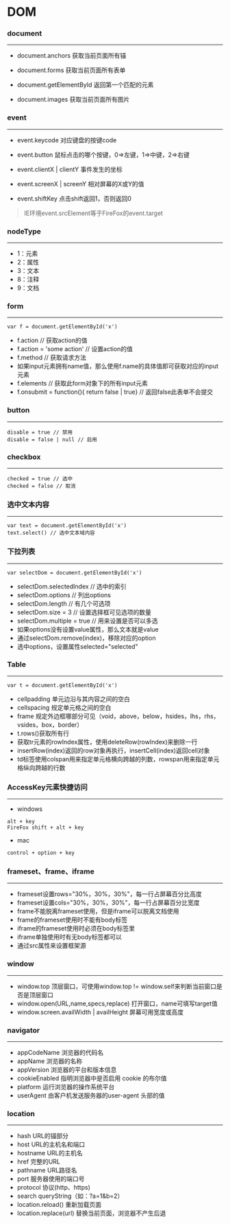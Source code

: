 # DOM

### document
------
* document.anchors
获取当前页面所有锚

* document.forms
获取当前页面所有表单

* document.getElementById
返回第一个匹配的元素

* document.images
获取当前页面所有图片

### event
------
* event.keycode
对应键盘的按键code

* event.button
鼠标点击的哪个按键，0=>左键，1=>中键，2=>右键

* event.clientX | clientY
事件发生的坐标

* event.screenX | screenY
相对屏幕的X或Y的值

* event.shiftKey
点击shift返回1，否则返回0

> IE环境event.srcElement等于FireFox的event.target

### nodeType
------
* 1：元素
* 2：属性
* 3：文本
* 8：注释
* 9：文档

### form
------
``` js{4}
var f = document.getElementById('x')
```
* f.action // 获取action的值
* f.action = 'some action' // 设置action的值
* f.method // 获取请求方法
* 如果input元素拥有name值，那么使用f.name的具体值即可获取对应的input元素
* f.elements // 获取此form对象下的所有input元素
* f.onsubmit = function(){ return false | true} // 返回false此表单不会提交

### button
-------
```
disable = true // 禁用
disable = false | null // 启用
```

### checkbox
-------
```
checked = true // 选中
checked = false // 取消
```

### 选中文本内容
---
``` js{4}
var text = document.getElementById('x')
text.select() // 选中文本域内容
```

### 下拉列表
------
``` js{4}
var selectDom = document.getElementById('x')
```
* selectDom.selectedIndex // 选中的索引
* selectDom.options // 列出options
* selectDom.length // 有几个可选项
* selectDom.size = 3 // 设置选择框可见选项的数量
* selectDom.multiple = true // 用来设置是否可以多选
* 如果options没有设置value属性，那么文本就是value
* 通过selectDom.remove(index)，移除对应的option
* 选中options，设置属性selected="selected"

### Table
------
``` js{4}
var t = document.getElementById('x')
```
* cellpadding	单元边沿与其内容之间的空白
* cellspacing 规定单元格之间的空白
* frame 规定外边框哪部分可见（void，above，below，hsides，lhs，rhs，vsides，box，border）
* t.rows()获取所有行
* 获取tr元素的rowIndex属性，使用deleteRow(rowIndex)来删除一行
* insertRow(index)返回的row对象再执行，insertCell(index)返回cell对象
* td标签使用colspan用来指定单元格横向跨越的列数，rowspan用来指定单元格纵向跨越的行数

### AccessKey元素快捷访问
------
* windows
```
alt + key
FireFox shift + alt + key
```
* mac
```
control + option + key
```

### frameset、frame、iframe
------
* frameset设置rows="30%，30%，30%"，每一行占屏幕百分比高度
* frameset设置cols="30%，30%，30%"，每一行占屏幕百分比宽度
* frame不能脱离frameset使用，但是iframe可以脱离文档使用
* frame的frameset使用时不能有body标签
* iframe的frameset使用时必须在body标签里
* iframe单独使用时有无body标签都可以
* 通过src属性来设置框架源

### window
------
* window.top 顶层窗口，可使用window.top != window.self来判断当前窗口是否是顶层窗口
* window.open(URL,name,specs,replace) 打开窗口，name可填写target值
* window.screen.availWidth | availHeight 屏幕可用宽度或高度

### navigator
------
* appCodeName	浏览器的代码名
* appName	浏览器的名称
* appVersion	浏览器的平台和版本信息
* cookieEnabled	指明浏览器中是否启用 cookie 的布尔值
* platform	运行浏览器的操作系统平台
* userAgent	由客户机发送服务器的user-agent 头部的值

### location
------
* hash	URL的锚部分
* host	URL的主机名和端口
* hostname	URL的主机名
* href	完整的URL
* pathname	URL路径名
* port	服务器使用的端口号
* protocol	协议(http、https)
* search	queryString（如：?a=1&b=2）
* location.reload() 重新加载页面
* location.replace(url) 替换当前页面，浏览器不产生后退

